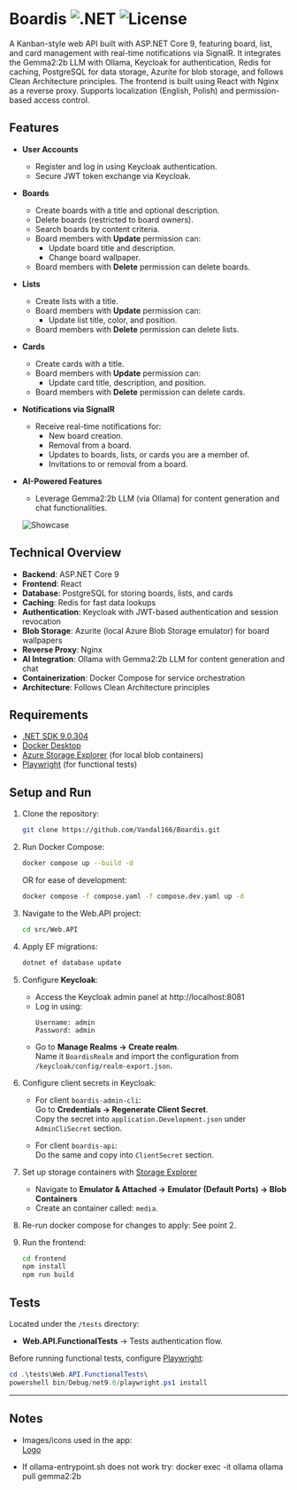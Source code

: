 # Boardis ![.NET](https://img.shields.io/badge/.NET-9.0-blue) ![License](https://img.shields.io/badge/license-MIT-green)

A Kanban-style web API built with ASP.NET Core 9, featuring board, list, and card management with real-time notifications via SignalR. It integrates the Gemma2:2b LLM with Ollama, Keycloak for authentication, Redis for caching, PostgreSQL for data storage, Azurite for blob storage, and follows Clean Architecture principles. The frontend is built using React with Nginx as a reverse proxy. Supports localization (English, Polish) and permission-based access control.

## Features

- **User Accounts**
  - Register and log in using Keycloak authentication.
  - Secure JWT token exchange via Keycloak.

- **Boards**
  - Create boards with a title and optional description.
  - Delete boards (restricted to board owners).
  - Search boards by content criteria.
  - Board members with **Update** permission can:
    - Update board title and description.
    - Change board wallpaper.
  - Board members with **Delete** permission can delete boards.

- **Lists**
  - Create lists with a title.
  - Board members with **Update** permission can:
    - Update list title, color, and position.
  - Board members with **Delete** permission can delete lists.

- **Cards**
  - Create cards with a title.
  - Board members with **Update** permission can:
    - Update card title, description, and position.
  - Board members with **Delete** permission can delete cards.

- **Notifications via SignalR**
  - Receive real-time notifications for:
    - New board creation.
    - Removal from a board.
    - Updates to boards, lists, or cards you are a member of.
    - Invitations to or removal from a board.

- **AI-Powered Features**
  - Leverage Gemma2:2b LLM (via Ollama) for content generation and chat functionalities.


  ![Showcase](Showcase.gif)

## Technical Overview

- **Backend**: ASP.NET Core 9
- **Frontend**: React
- **Database**: PostgreSQL for storing boards, lists, and cards
- **Caching**: Redis for fast data lookups
- **Authentication**: Keycloak with JWT-based authentication and session revocation
- **Blob Storage**: Azurite (local Azure Blob Storage emulator) for board wallpapers
- **Reverse Proxy**: Nginx
- **AI Integration**: Ollama with Gemma2:2b LLM for content generation and chat
- **Containerization**: Docker Compose for service orchestration
- **Architecture**: Follows Clean Architecture principles

## Requirements

- [.NET SDK 9.0.304](https://dotnet.microsoft.com/)
- [Docker Desktop](https://www.docker.com/products/docker-desktop/)
- [Azure Storage Explorer](https://azure.microsoft.com/en-us/products/storage/storage-explorer/) (for local blob containers)
- [Playwright](https://playwright.dev/dotnet/) (for functional tests)


## Setup and Run

1. Clone the repository:
   ```bash
   git clone https://github.com/Vandal166/Boardis.git
   ```

2. Run Docker Compose:
   ```bash
   docker compose up --build -d
   ```
   OR for ease of development:
   ```bash
   docker compose -f compose.yaml -f compose.dev.yaml up -d
   ```

3. Navigate to the Web.API project:
   ```bash
   cd src/Web.API
   ```

4. Apply EF migrations:
   ```bash
   dotnet ef database update
   ```

5. Configure **Keycloak**:

   - Access the Keycloak admin panel at http://localhost:8081
   - Log in using:
     ```
     Username: admin
     Password: admin
     ```
   - Go to **Manage Realms → Create realm**.  
     Name it `BoardisRealm` and import the configuration from `/keycloak/config/realm-export.json`.

6. Configure client secrets in Keycloak:

   - For client `boardis-admin-cli`:  
     Go to **Credentials → Regenerate Client Secret**.  
     Copy the secret into `application.Development.json` under `AdminCliSecret` section.

   - For client `boardis-api`:  
     Do the same and copy into `ClientSecret` section.

7. Set up storage containers with [Storage Explorer](https://azure.microsoft.com/en-us/products/storage/storage-explorer)

   - Navigate to **Emulator & Attached → Emulator (Default Ports) → Blob Containers**
   - Create an container called: `media`.

8. Re-run docker compose for changes to apply:
   See point 2.

9. Run the frontend:
   ```bash
   cd frontend
   npm install
   npm run build
   ```


## Tests

Located under the `/tests` directory:

- **Web.API.FunctionalTests** → Tests authentication flow.

Before running functional tests, configure [Playwright](https://github.com/microsoft/playwright):

```powershell
cd .\tests\Web.API.FunctionalTests\
powershell bin/Debug/net9.0/playwright.ps1 install
```

---

## Notes

- Images/icons used in the app:  
  [Logo](https://www.flaticon.com/free-icons/to-do-list)

- If ollama-entrypoint.sh does not work try:
  docker exec -it ollama ollama pull gemma2:2b

